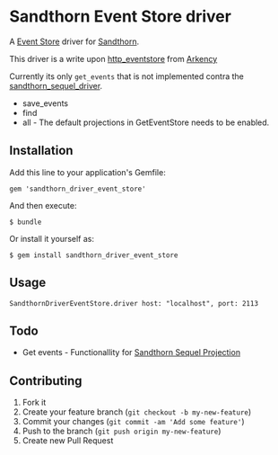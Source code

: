 # Sandthorn Event Store driver

A [Event Store](https://geteventstore.com) driver for [Sandthorn](https://github.com/Sandthorn/sandthorn).

This driver is a write upon [http_eventstore](https://github.com/arkency/http_eventstore) from [Arkency](http://arkency.com)

Currently its only `get_events` that is not implemented contra the [sandthorn_sequel_driver](https://github.com/Sandthorn/sandthorn_sequel_driver).

* save_events
* find
* all - The default projections in GetEventStore needs to be enabled.


## Installation

Add this line to your application's Gemfile:

    gem 'sandthorn_driver_event_store'

And then execute:

    $ bundle

Or install it yourself as:

    $ gem install sandthorn_driver_event_store

## Usage

    SandthornDriverEventStore.driver host: "localhost", port: 2113
   
## Todo

 * Get events - Functionallity for [Sandthorn Sequel Projection](https://github.com/Sandthorn/sandthorn_sequel_projection) 

## Contributing

1. Fork it
2. Create your feature branch (`git checkout -b my-new-feature`)
3. Commit your changes (`git commit -am 'Add some feature'`)
4. Push to the branch (`git push origin my-new-feature`)
5. Create new Pull Request
